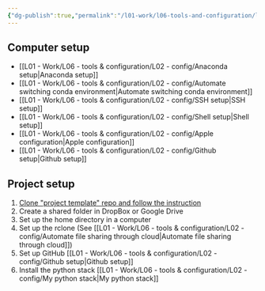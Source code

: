 ```yaml
---
{"dg-publish":true,"permalink":"/l01-work/l06-tools-and-configuration/l02-config/setup/","dgPassFrontmatter":true}
---
```


## Computer setup
- [[L01 - Work/L06 - tools & configuration/L02 - config/Anaconda setup\|Anaconda setup]]
- [[L01 - Work/L06 - tools & configuration/L02 - config/Automate switching conda environment\|Automate switching conda environment]]
- [[L01 - Work/L06 - tools & configuration/L02 - config/SSH setup\|SSH setup]]
- [[L01 - Work/L06 - tools & configuration/L02 - config/Shell setup\|Shell setup]]
- [[L01 - Work/L06 - tools & configuration/L02 - config/Apple configuration\|Apple configuration]]
- [[L01 - Work/L06 - tools & configuration/L02 - config/Github setup\|Github setup]]

## Project setup
1. [Clone "project template" repo and follow the instruction](https://github.com/skojaku/project-template)
2. Create a shared folder in DropBox or Google Drive
3. Set up the home directory in a computer 
4. Set up the rclone (See [[L01 - Work/L06 - tools & configuration/L02 - config/Automate file sharing through cloud\|Automate file sharing through cloud]])
5. Set up GitHub [[L01 - Work/L06 - tools & configuration/L02 - config/Github setup\|Github setup]]
6. Install the python stack [[L01 - Work/L06 - tools & configuration/L02 - config/My python stack\|My python stack]]


